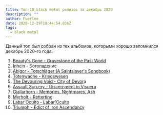 ```yaml
---
title: Топ-10 black metal релизов за декабрь 2020
description: ""
author: Fuerlee
date: 2020-12-29T18:44:54.836Z
tags:
  - black metal
---
```

Данный топ был собран из тех альбомов, которыми хорошо запомнился декабрь 2020-го года. 

1. [Beauty's Gone - Gravestone of the Past World](https://beautysgone.bandcamp.com/album/gravestone-of-the-past-world)
2. [Inhein - Богопадение](https://inhein.bandcamp.com/album/--2)
3. [Abigor - Totschläger (A Saintslayer's Songbook)](https://wtcproductions.bandcamp.com/album/pre-sale-totschl-ger-a-saintslayers-songbook)
4. [Totenwache - Kriegswesen](https://totenwache.bandcamp.com/album/kriegswesen)[](https://beautysgone.bandcamp.com/album/gravestone-of-the-past-world)
5. [ The Devouring Void - City of Devor](https://thedevouringvoid.bandcamp.com/album/city-of-devora)a
6. [Assault Sorcery - Discernment in Viscera](https://assaultsorcery.bandcamp.com/album/discernment-in-viscera)
7. [Gjallarhorn - Memories, Nightmares, Ash](https://gjallarhorn.bandcamp.com/album/memories-nightmares-ash)
8. [Myrholt - Retterting](https://www.metal-archives.com/albums/Myrholt/Retterting/907003)
9. [Labar'Oculto - Labar'Oculto](https://www.metal-archives.com/albums/Lábar%27Oculto/Lábar%27Oculto/907494)
10. [Triumph - Edict of Iron Ascendancy](https://triumph2.bandcamp.com/album/edict-of-iron-ascendancy)
